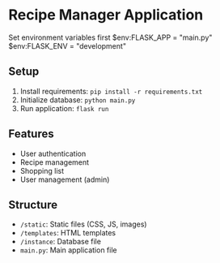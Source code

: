 # Recipe Manager Application

Set environment variables first
$env:FLASK_APP = "main.py"
$env:FLASK_ENV = "development"

## Setup
1. Install requirements: `pip install -r requirements.txt`
2. Initialize database: `python main.py`
3. Run application: `flask run`

## Features
- User authentication
- Recipe management
- Shopping list
- User management (admin)

## Structure
- `/static`: Static files (CSS, JS, images)
- `/templates`: HTML templates
- `/instance`: Database file
- `main.py`: Main application file 